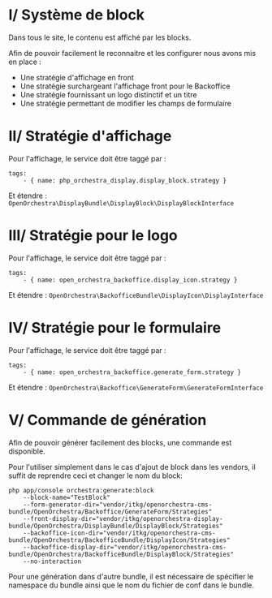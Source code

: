 # I/ Système de block

Dans tous le site, le contenu est affiché par les blocks.

Afin de pouvoir facilement le reconnaitre et les configurer nous avons mis en place : 

  - Une stratégie d'affichage en front
  - Une stratégie surchargeant l'affichage front pour le Backoffice
  - Une stratégie fournissant un logo distinctif et un titre
  - Une stratégie permettant de modifier les champs de formulaire

# II/ Stratégie d'affichage

Pour l'affichage, le service doit être taggé par : 

    tags:
        - { name: php_orchestra_display.display_block.strategy }

Et étendre : `OpenOrchestra\DisplayBundle\DisplayBlock\DisplayBlockInterface`

# III/ Stratégie pour le logo

Pour l'affichage, le service doit être taggé par : 

    tags:
        - { name: open_orchestra_backoffice.display_icon.strategy }

Et étendre : `OpenOrchestra\BackofficeBundle\DisplayIcon\DisplayInterface`

# IV/ Stratégie pour le formulaire

Pour l'affichage, le service doit être taggé par : 

    tags:
        - { name: open_orchestra_backoffice.generate_form.strategy }

Et étendre : `OpenOrchestra\Backoffice\GenerateForm\GenerateFormInterface`

# V/ Commande de génération

Afin de pouvoir générer facilement des blocks, une commande est disponible.

Pour l'utiliser simplement dans le cas d'ajout de block dans les vendors, il suffit de reprendre ceci et changer le nom du block: 

    php app/console orchestra:generate:block 
        --block-name="TestBlock" 
        --form-generator-dir="vendor/itkg/openorchestra-cms-bundle/OpenOrchestra/Backoffice/GenerateForm/Strategies" 
        --front-display-dir="vendor/itkg/openorchestra-display-bundle/OpenOrchestra/DisplayBundle/DisplayBlock/Strategies" 
        --backoffice-icon-dir="vendor/itkg/openorchestra-cms-bundle/OpenOrchestra/BackofficeBundle/DisplayIcon/Strategies" 
        --backoffice-display-dir="vendor/itkg/openorchestra-cms-bundle/OpenOrchestra/BackofficeBundle/DisplayBlock/Strategies" 
        --no-interaction

Pour une génération dans d'autre bundle, il est nécessaire de spécifier le namespace du bundle ainsi que le nom du fichier de conf dans le bundle.
